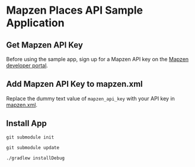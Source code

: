 # Mapzen Places API Sample Application

## Get Mapzen API Key
Before using the sample app, sign up for a Mapzen API key on the [Mapzen developer portal](https://mapzen.com/developers).

## Add Mapzen API Key to mapzen.xml
Replace the dummy text value of `mapzen_api_key` with your API key in [mapzen.xml](https://github.com/mapzen/android/blob/master/samples/mapzen-places-api-sample/src/main/res/values/mapzen.xml).

## Install App
`git submodule init`

`git submodule update`

`./gradlew installDebug`
